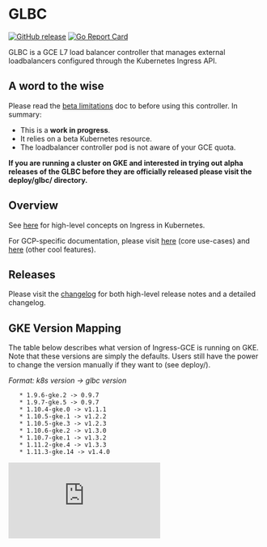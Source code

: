 # GLBC

[![GitHub release](https://img.shields.io/github/release/kubernetes/ingress-gce.svg)](https://github.com/kubernetes/ingress-gce/releases)
[![Go Report Card](https://goreportcard.com/badge/github.com/kubernetes/ingress-gce)](https://goreportcard.com/report/github.com/kubernetes/ingress-gce)

GLBC is a GCE L7 load balancer controller that manages external loadbalancers configured through the Kubernetes Ingress API.

## A word to the wise

Please read the [beta limitations](BETA_LIMITATIONS.md) doc to before using this controller. In summary:

- This is a **work in progress**.
- It relies on a beta Kubernetes resource.
- The loadbalancer controller pod is not aware of your GCE quota.

**If you are running a cluster on GKE and interested in trying out alpha releases of the GLBC before they are officially released please visit the deploy/glbc/ directory.**

## Overview

See [here](https://kubernetes.io/docs/concepts/services-networking/ingress/) for high-level concepts on Ingress in Kubernetes.

For GCP-specific documentation, please visit [here](https://cloud.google.com/kubernetes-engine/docs/how-to/load-balance-ingress) (core use-cases) and [here](https://cloud.google.com/kubernetes-engine/docs/concepts/ingress) (other cool features).

## Releases

Please visit the [changelog](CHANGELOG.md) for both high-level release notes and a detailed changelog.

## GKE Version Mapping

The table below describes what version of Ingress-GCE is running on GKE. Note that these versions are simply the defaults. Users still have the power to change the version manually if they want to (see deploy/).

   *Format: k8s version -> glbc version*

       * 1.9.6-gke.2 -> 0.9.7
       * 1.9.7-gke.5 -> 0.9.7
       * 1.10.4-gke.0 -> v1.1.1
       * 1.10.5-gke.1 -> v1.2.2
       * 1.10.5-gke.3 -> v1.2.3
       * 1.10.6-gke.2 -> v1.3.0
       * 1.10.7-gke.1 -> v1.3.2
       * 1.11.2-gke.4 -> v1.3.3
       * 1.11.3-gke.14 -> v1.4.0

[![Analytics](https://kubernetes-site.appspot.com/UA-36037335-10/GitHub/contrib/service-loadbalancer/gce/README.md?pixel)]()
